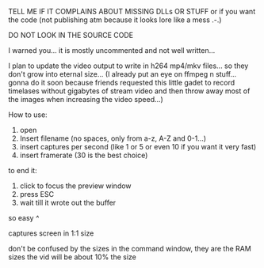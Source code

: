 TELL ME IF IT COMPLAINS ABOUT MISSING DLLs OR STUFF
or if you want the code
(not publishing atm because it looks lore like a mess .-.)

DO NOT LOOK IN THE SOURCE CODE

I warned you...
it is mostly uncommented and not well written...

I plan to update the video output to write in h264 mp4/mkv files... so they don't grow into eternal size...
(I already put an eye on ffmpeg n stuff... gonna do it soon because friends requested this little gadet to record timelases without gigabytes of stream video and then throw away most of the images when increasing the video speed...)



How to use:

1. open
2. Insert filename (no spaces, only from a-z, A-Z and 0-1...)
3. insert captures per second (like 1 or 5 or even 10 if you want it very fast)
4. insert framerate (30 is the best choice)

to end it:
1. click to focus the preview window
2. press ESC
3. wait till it wrote out the buffer

so easy *^*

captures screen in 1:1 size

don't be confused by the sizes in the command window, they are the RAM sizes
the vid will be about 10% the size